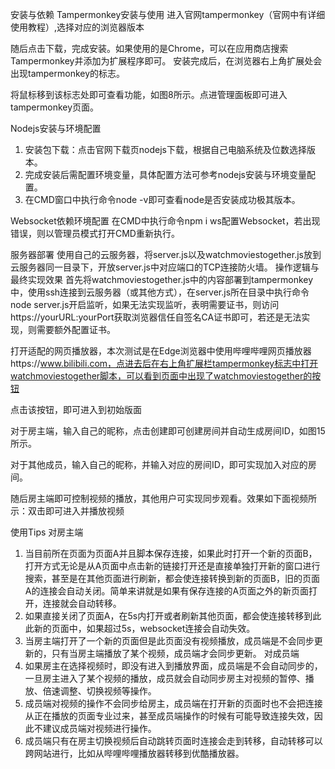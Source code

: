安装与依赖
Tampermonkey安装与使用
进入官网tampermonkey（官网中有详细使用教程）,选择对应的浏览器版本
 
随后点击下载，完成安装。如果使用的是Chrome，可以在应用商店搜索Tampermonkey并添加为扩展程序即可。
安装完成后，在浏览器右上角扩展处会出现tampermonkey的标志。

将鼠标移到该标志处即可查看功能，如图8所示。点进管理面板即可进入tampermonkey页面。
 
Nodejs安装与环境配置
1. 安装包下载：点击官网下载页nodejs下载，根据自己电脑系统及位数选择版本。
2.	完成安装后需配置环境变量，具体配置方法可参考nodejs安装与环境变量配置。
3.	在CMD窗口中执行命令node -v即可查看node是否安装成功极其版本。

Websocket依赖环境配置
在CMD中执行命令npm i ws配置Websocket，若出现错误，则以管理员模式打开CMD重新执行。

服务器部署
使用自己的云服务器，将server.js以及watchmoviestogether.js放到云服务器同一目录下，开放server.js中对应端口的TCP连接防火墙。
操作逻辑与最终实现效果
首先将watchmoviestogether.js中的内容部署到tampermonkey中，使用ssh连接到云服务器（或其他方式），在server.js所在目录中执行命令node server.js开启监听，如果无法实现监听，表明需要证书，则访问https://yourURL:yourPort获取浏览器信任自签名CA证书即可，若还是无法实现，则需要额外配置证书。

打开适配的网页播放器，本次测试是在Edge浏览器中使用哔哩哔哩网页播放器https://www.bilibili.com，点进去后在右上角扩展栏tampermonkey标志中打开watchmoviestogether脚本，可以看到页面中出现了watchmoviestogether的按钮
 
点击该按钮，即可进入到初始版面

对于房主端，输入自己的昵称，点击创建即可创建房间并自动生成房间ID，如图15所示。

对于其他成员，输入自己的昵称，并输入对应的房间ID，即可实现加入对应的房间。
  
随后房主端即可控制视频的播放，其他用户可实现同步观看。效果如下面视频所示：双击即可进入并播放视频
 
使用Tips
对房主端
1.	当目前所在页面为页面A并且脚本保存连接，如果此时打开一个新的页面B，打开方式无论是从A页面中点击新的链接打开还是直接单独打开新的窗口进行搜索，甚至是在其他页面进行刷新，都会使连接转换到新的页面B，旧的页面A的连接会自动关闭。简单来讲就是如果有保存连接的A页面之外的新页面打开，连接就会自动转移。
2.	如果直接关闭了页面A，在5s内打开或者刷新其他页面，都会使连接转移到此此新的页面中，如果超过5s，websocket连接会自动失效。
3.	当房主端打开了一个新的页面但是此页面没有视频播放，成员端是不会同步更新的，只有当房主端播放了某个视频，成员端才会同步更新。
对成员端
1.	如果房主在选择视频时，即没有进入到播放界面，成员端是不会自动同步的，一旦房主进入了某个视频的播放，成员就会自动同步房主对视频的暂停、播放、倍速调整、切换视频等操作。
2.	成员端对视频的操作不会同步给房主，成员端在打开新的页面时也不会把连接从正在播放的页面专业过来，甚至成员端操作的时候有可能导致连接失效，因此不建议成员端对视频进行操作。
3.	成员端只有在房主切换视频后自动跳转页面时连接会走到转移，自动转移可以跨网站进行，比如从哔哩哔哩播放器转移到优酷播放器。

